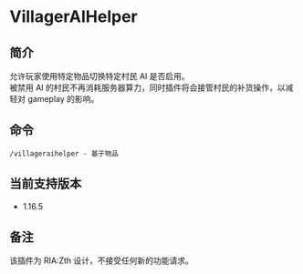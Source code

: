 # VillagerAIHelper

## 简介
允许玩家使用特定物品切换特定村民 AI 是否启用。  
被禁用 AI 的村民不再消耗服务器算力，同时插件将会接管村民的补货操作，以减轻对 gameplay 的影响。

## 命令

```plain
/villageraihelper - 基于物品
```

## 当前支持版本

- 1.16.5

## 备注

该插件为 RIA:Zth 设计，不接受任何新的功能请求。

